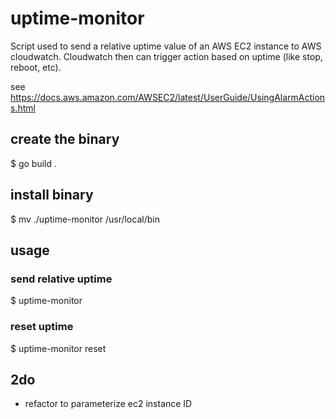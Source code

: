 # uptime-monitor

Script used to send a relative uptime value of an AWS EC2 instance to AWS cloudwatch. Cloudwatch then can trigger action based on uptime (like stop, reboot, etc).

see https://docs.aws.amazon.com/AWSEC2/latest/UserGuide/UsingAlarmActions.html

## create the binary
$ go build .

## install binary
$ mv ./uptime-monitor /usr/local/bin

## usage

### send relative uptime
$ uptime-monitor

### reset uptime
$ uptime-monitor reset

## 2do 
* refactor to parameterize ec2 instance ID 